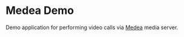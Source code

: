 Medea Demo
==========

Demo application for performing video calls via [Medea] media server.





[Medea]: https://github.com/instrumentisto/medea
